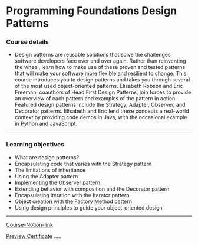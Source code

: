 # Programming Foundations Design Patterns



### Course details
- Design patterns are reusable solutions that solve the challenges software developers face over and over again. Rather than reinventing the wheel, learn how to make use of these proven and tested patterns that will make your software more flexible and resilient to change. This course introduces you to design patterns and takes you through several of the most used object-oriented patterns. Elisabeth Robson and Eric Freeman, coauthors of Head First Design Patterns, join forces to provide an overview of each pattern and examples of the pattern in action. Featured design patterns include the Strategy, Adapter, Observer, and Decorator patterns. Elisabeth and Eric lend these concepts a real-world context by providing code demos in Java, with the occasional example in Python and JavaScript.
***


### Learning objectives
- What are design patterns?
- Encapsulating code that varies with the Strategy pattern
- The limitations of inheritance
- Using the Adapter pattern
- Implementing the Observer pattern
- Extending behavior with composition and the Decorator pattern
- Encapsulating iteration with the Iterator pattern
- Object creation with the Factory Method pattern
- Using design principles to guide your object-oriented design





*****
[Course-Notion-link](https://www.notion.so/06-Programming-Foundations-Design-Patterns-56f6ecab4da94ce58ed02b396263e9aa)

[Preview Certificate](https://www.linkedin.com/learning/certificates/d3ae90fadc9497e860f7fe09373bf2406e37df409939940cf53a5786933eca3e?trk=share_certificate)
.....
